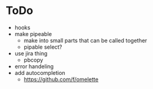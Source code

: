 # ToDo

- hooks
- make pipeable
  - make into small parts that can be called together
  - pipable select?
- use jira thing
  - pbcopy
- error handeling
- add autocompletion
    - https://github.com/f/omelette
